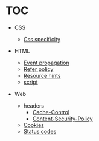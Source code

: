 # TOC

- CSS  
  - [Css specificity](https://hasanjoldic.github.io/notes/html/css-specificity)

- HTML  
  - [Event propagation](https://hasanjoldic.github.io/notes/html/event-propagation)
  - [Refer policy](https://hasanjoldic.github.io/notes/html/refer-policy)
  - [Resource hints](https://hasanjoldic.github.io/notes/html/resource-hints)
  - [script](https://hasanjoldic.github.io/notes/html/script)

- Web
  - headers
    - [Cache-Control](https://hasanjoldic.github.io/notes/html/headers/cache-control)
    - [Content-Security-Policy](https://hasanjoldic.github.io/notes/html/headers/content-security-policy)
  - [Cookies](https://hasanjoldic.github.io/notes/web/cookies)
  - [Status codes](https://hasanjoldic.github.io/notes/web/status-codes)